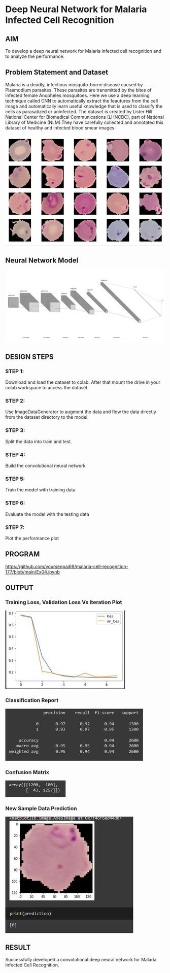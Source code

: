 # Deep Neural Network for Malaria Infected Cell Recognition

## AIM

To develop a deep neural network for Malaria infected cell recognition and to analyze the performance.

## Problem Statement and Dataset

Malaria is a deadly, infectious mosquito-borne disease caused by Plasmodium parasites. These parasites are transmitted by the bites of infected female Anopheles mosquitoes. Here we use a deep learning technique called CNN to automatically extract the feautures from the cell image and automatically learn useful knowledge that is used to classify the cells as parasatized or uninfected.
The dataset is created by Lister Hill National Center for Biomedical Communications (LHNCBC), part of National Library of Medicine (NLM).They have carefully collected and annotated this dataset of healthy and infected blood smear images.

<img src="https://github.com/yoursenpai69/malaria-cell-recognition-177/blob/main/dataset.png" alt="not available" title="Optional title">

## Neural Network Model

<img src="https://github.com/yoursenpai69/malaria-cell-recognition-177/blob/main/nn_arch.JPG" alt="not available" title="Optional title">

## DESIGN STEPS

### STEP 1:
Download and load the dataset to colab. After that mount the drive in your colab workspace to access the dataset.

### STEP 2:
Use ImageDataGenerator to augment the data and flow the data directly from the dataset directory to the model.

### STEP 3:
Split the data into train and test.

### STEP 4:
Build the convolutional neural network

### STEP 5:
Train the model with training data

### STEP 6:
Evaluate the model with the testing data

### STEP 7:
Plot the performance plot

## PROGRAM

https://github.com/yoursenpai69/malaria-cell-recognition-177/blob/main/Ex04.ipynb

## OUTPUT

### Training Loss, Validation Loss Vs Iteration Plot

<img src="https://github.com/yoursenpai69/malaria-cell-recognition-177/blob/main/plt.JPG" alt="not available" title="Optional title">

### Classification Report

<img src="https://github.com/yoursenpai69/malaria-cell-recognition-177/blob/main/class_report.JPG" alt="not available" title="Optional title">

### Confusion Matrix

<img src="https://github.com/yoursenpai69/malaria-cell-recognition-177/blob/main/conf_matrix.JPG" alt="not available" title="Optional title">

### New Sample Data Prediction

<img src="https://github.com/yoursenpai69/malaria-cell-recognition-177/blob/main/output.JPG" alt="not available" title="Optional title">

## RESULT
Successfully developed a convolutional deep neural network for Malaria Infected Cell Recognition.

